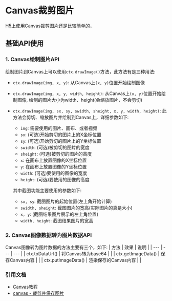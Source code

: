 # Canvas裁剪图片
H5上使用Canvas裁剪图片还是比较简单的，

## 基础API使用
### 1. Canvas绘制图片API
绘制图片到Canvas上可以使用`ctx.drawImage()`方法，此方法有是三种用法:
* `ctx.drawImage(img, x, y)`: 从Canvas上`(x, y)`位置开始绘制图像
* `ctx.drawImage(img, x, y, width, height)`: 从Canvas上`(x, y)`位置开始绘制图像, 绘制的图片大小为width、height(会缩放图片，不会剪切)
* `ctx.drawImage(img, sx, sy, swidth, sheight, x, y, width, height)`: 此方法会剪切、缩放图片并绘制到Canvas上，详细参数如下:
  * `img`: 需要使用的图片、画布、或者视频
  * `sx`: (可选)开始剪切的图片上的X坐标位置
  * `sy`: (可选)开始剪切的图片上的Y坐标位置
  * `swidth`: (可选)被剪切的图片的宽度
  * `sheight`: (可选)被剪切的图片的高度
  * `x`: 在画布上放置图像的X坐标位置
  * `y`: 在画布上放置图像的Y坐标位置
  * `width`: (可选)要使用的图像的宽度
  * `height`: (可选)要使用的图像的高度

  其中截图功能主要使用的参数如下:
    * `sx, sy`: 截图图片的起始位置(左上角开始计算)
    * `swidth, sheight`: 截图图片的宽高(实际图片的真是大小)
    * `x, y`: (截图结果图片展示的左上角位置)
    * `width, height`: 截图结果图片的宽高

### 2. Canvas图像数据转为图片数据API
Canvas图像转为图片数据的方法主要有三个，如下:
| 方法 | 效果 | 说明 |
| --- | --- | --- |
| ctx.toDataUrl() | 将Canvas转为base64 |  |
| ctx.getImageData() | 保存Canvas内容 |  |
| ctx.putImageData() | 渲染保存的Canvas内容 |  |

### 引用文档
* [Canvas教程](https://developer.mozilla.org/zh-CN/docs/Web/API/Canvas_API/Tutorial)
* [canvas - 裁剪并保存图片](https://blog.csdn.net/qq_40243950/article/details/91472278)